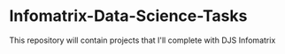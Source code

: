 # Infomatrix-Data-Science-Tasks
 This repository will contain projects that I'll complete with DJS Infomatrix
